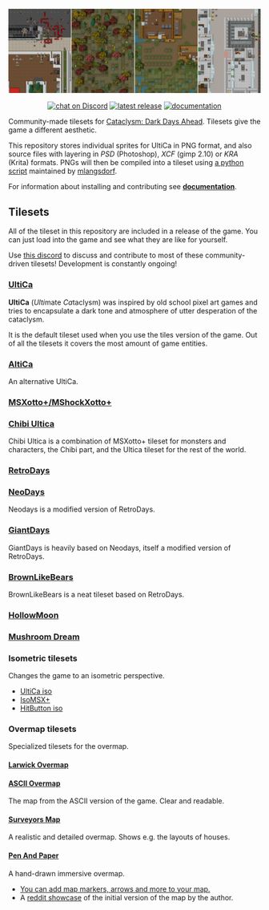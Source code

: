 <p align="center">
    <img src="./screenshots/UltimateCataclysm/showcase-sep-2021.png" alt="Showcase">
</p>

<p align="center">
    <a href="https://discord.gg/kAXNZuy">
        <img src="https://img.shields.io/discord/552510581161066497?style=flat-square&logo=discord"
            alt="chat on Discord"></a>
    <a href="https://github.com/I-am-Erk/CDDA-Tilesets/releases/latest">
        <img src="https://img.shields.io/github/v/release/I-am-Erk/CDDA-Tilesets?style=flat-square"
            alt="latest release"></a>
    <a href="https://i-am-erk.github.io/CDDA-Tilesets">
        <img src="https://img.shields.io/badge/documentation-read-green?style=flat-square"
            alt="documentation"></a>
</p>

Community-made tilesets for [Cataclysm: Dark Days Ahead](https://github.com/CleverRaven/Cataclysm-DDA).
Tilesets give the game a different aesthetic.

This repository stores individual sprites for UltiCa in PNG format, and also source files with layering in *PSD* (Photoshop), *XCF* (gimp 2.10) or *KRA* (Krita) formats.
PNGs will then be compiled into a tileset using [a python script](https://github.com/CleverRaven/Cataclysm-DDA/blob/master/tools/gfx_tools/compose.py) maintained by [mlangsdorf](https://github.com/mlange-42).

For information about installing and contributing see [**documentation**](https://i-am-erk.github.io/CDDA-Tilesets).

## Tilesets

All of the tileset in this repository are included in a release of the game.
You can just load into the game and see what they are like for yourself.

Use [this discord](https://discord.gg/kAXNZuy) to discuss and contribute to most
of these community-driven tilesets!
Development is constantly ongoing!

### [UltiCa](gfx/UltimateCataclysm)

**UltiCa** (*Ulti*mate *Ca*taclysm) was inspired by old school pixel art games
and tries to encapsulate a dark tone and atmosphere of utter desperation of the
cataclysm.

It is the default tileset used when you use the tiles version of the game.
Out of all the tilesets it covers the most amount of game entities.

### [AltiCa](gfx/Altica)

An alternative UltiCa.

### [MSXotto+/MShockXotto+](gfx/MShockXotto+)



### [Chibi Ultica](gfx/Chibi_Ultica)

Chibi Ultica is a combination of MSXotto+ tileset for monsters and characters,
the Chibi part, and the Ultica tileset for the rest of the world.

### [RetroDays](gfx/Retrodays)



### [NeoDays](gfx/NeoDays)

Neodays is a modified version of RetroDays.

### [GiantDays](gfx/GiantDays)

GiantDays is heavily based on Neodays, itself a modified version of RetroDays.

### [BrownLikeBears](gfx/BrownLikeBears)

BrownLikeBears is a neat tileset based on RetroDays.

### [HollowMoon](gfx/HollowMoon)



### [Mushroom Dream](gfx/Mushroom-Dream)



### Isometric tilesets

Changes the game to an isometric perspective.

- [UltiCa iso](gfx/Ultica_iso)
- [IsoMSX+](gfx/IsoMSX+)
- [HitButton iso](gfx/HitButton_iso)

### Overmap tilesets

Specialized tilesets for the overmap.

#### [Larwick Overmap](gfx/Larwick_Overmap)

#### [ASCII Overmap](gfx/ASCII_Overmap)

The map from the ASCII version of the game.
Clear and readable.

#### [Surveyors Map](gfx/SurveyorsMap)

A realistic and detailed overmap.
Shows e.g. the layouts of houses.

#### [Pen And Paper](gfx/PenAndPaper)

A hand-drawn immersive overmap.
- [You can add map markers, arrows and more to your map.](https://github.com/jneidel/CDDA-Tilesets/blob/master/doc/style/PenAndPaper/usage.md)
- A [reddit showcase](https://www.reddit.com/r/cataclysmdda/comments/1f6l2db/pen_and_paper_overmap_tileset/) of the initial version of the map by the author.

